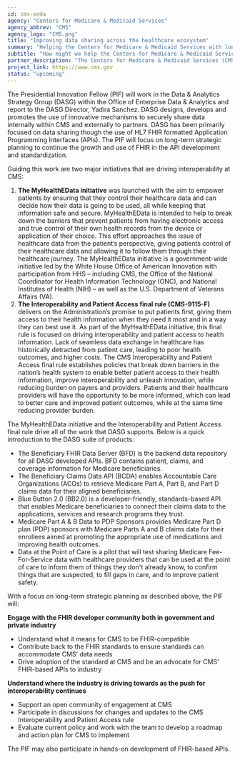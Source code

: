 ```yaml
---
id: cms-oeda
agency: "Centers for Medicare & Medicaid Services"
agency_abbrev: "CMS"
agency_logo: "CMS.png"
title: "Improving data sharing across the healthcare ecosystem"
summary: "Helping the Centers for Medicare & Medicaid Services with long-term strategic planning, including support for the continued growth and use of FHIR (Fast Healthcare Interoperability Resources) in API development and standardization."
subtitle: "How might we help the Centers for Medicare & Medicaid Services modernize their technology so that they can share data across the healthcare ecosystem to support patient-centered, data-driven decision making and innovative research?"
partner_description: "The Centers for Medicare & Medicaid Services (CMS) is the agency within the U.S. Department of Health and Human Services (HHS) that administers the nation’s major healthcare programs. The CMS oversees programs including Medicare, Medicaid, the Children's Health Insurance Program (CHIP), and the state and federal health insurance marketplaces."
project_link: https://www.cms.gov
status: "upcoming"
---
```


The Presidential Innovation Fellow (PIF) will work in the Data & Analytics Strategy Group (DASG) within the Office of Enterprise Data & Analytics and report to the DASG Director, Yadira Sanchez. DASG designs, develops and promotes the use of innovative mechanisms to securely share data internally within CMS and externally to partners. DASG has been primarily focused on data sharing though the use of HL7 FHIR formatted Application Programming Interfaces (APIs). The PIF will focus on long-term strategic planning to continue the growth and use of FHIR in the API development and standardization.

Guiding this work are two major initiatives that are driving interoperability at CMS:


<ol>
<li><strong>The MyHealthEData initiative</strong> was launched with the aim to empower patients by ensuring that they control their healthcare data and can decide how their data is going to be used, all while keeping that information safe and secure. MyHealthEData is intended to help to break down the barriers that prevent patients from having electronic access and true control of their own health records from the device or application of their choice. This effort approaches the issue of healthcare data from the patient’s perspective, giving patients control of their healthcare data and allowing it to follow them through their healthcare journey. The MyHealthEData initiative is a government-wide initiative led by the White House Office of American Innovation with participation from HHS – including CMS, the Office of the National Coordinator for Health Information Technology (ONC), and National Institutes of Health (NIH) – as well as the U.S. Department of Veterans Affairs (VA). </li>
<li><strong>The Interoperability and Patient Access final rule (CMS-9115-F)</strong> delivers on the Administration’s promise to put patients first, giving them access to their health information when they need it most and in a way they can best use it. As part of the MyHealthEData initiative, this final rule is focused on driving interoperability and patient access to health information. Lack of seamless data exchange in healthcare has historically detracted from patient care, leading to poor health outcomes, and higher costs. The CMS Interoperability and Patient Access final rule establishes policies that break down barriers in the nation’s health system to enable better patient access to their health information, improve interoperability and unleash innovation, while reducing burden on payers and providers. Patients and their healthcare providers will have the opportunity to be more informed, which can lead to better care and improved patient outcomes, while at the same time reducing provider burden.</li>
</ol>

The MyHealthEData initiative and the Interoperability and Patient Access final rule drive all of the work that DASG supports. Below is a quick introduction to the DASG suite of products:
<ul>
<li>The Beneficiary FHIR Data Server (BFD) is the backend data repository for all DASG developed APIs. BFD contains patient, claims, and coverage information for Medicare beneficiaries.</li>
<li>The Beneficiary Claims Data API (BCDA)  enables Accountable Care Organizations (ACOs) to retrieve Medicare Part A, Part B, and Part D claims data for their aligned beneficiaries.</li>
<li>Blue Button 2.0 (BB2.0) is a developer-friendly, standards-based API that enables Medicare beneficiaries to connect their claims data to the applications, services and research programs they trust.</li>
<li>Medicare Part A & B Data to PDP Sponsors provides Medicare Part D plan (PDP) sponsors with Medicare Parts A and B claims data for their enrollees aimed at promoting the appropriate use of medications and improving health outcomes.</li>
<li>Data at the Point of Care is a pilot that will test sharing Medicare Fee-For-Service data with healthcare providers that can be used at the point of care to inform them of things they don't already know, to confirm things that are suspected, to fill gaps in care, and to improve patient safety.</li>
</ul>

With a focus on long-term strategic planning as described above, the PIF will:

<strong>Engage with the FHIR developer community both in government and private industry</strong>
<ul>
  <li>Understand what it means for CMS to be FHIR-compatible</li>
  <li>Contribute back to the FHIR standards to ensure standards can accommodate CMS’ data needs</li>
  <li>Drive adoption of the standard at CMS and be an advocate for CMS’ FHIR-based APIs to industry</li>
</ul>

<strong>Understand where the industry is driving towards as the push for interoperability continues</strong>
<ul>
  <li>Support an open community of engagement at CMS</li>
  <li>Participate in discussions for changes and updates to the CMS Interoperability and Patient Access rule</li>
  <li>Evaluate current policy and work with the team to develop a roadmap and action plan for CMS to implement</li>
</ul>

The PIF may also participate in hands-on development of FHIR-based APIs.
